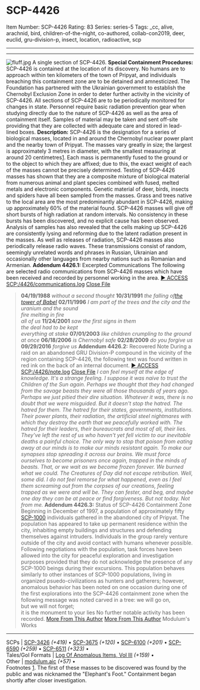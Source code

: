 # SCP-4426
Item Number: SCP-4426
Rating: 83
Series: series-5
Tags: _cc, alive, arachnid, bird, children-of-the-night, co-authored, collab-con2019, deer, euclid, gru-division-p, insect, location, radioactive, scp

---

* * *
![fluff.jpg](https://scp-wiki.wdfiles.com/local--files/scp-4426/fluff.jpg)
A single section of SCP-4426.
**Special Containment Procedures:** SCP-4426 is contained at the location of its discovery. No humans are to approach within ten kilometers of the town of Pripyat, and individuals breaching this containment zone are to be detained and amnesticized. The Foundation has partnered with the Ukrainian government to establish the Chernobyl Exclusion Zone in order to deter further activity in the vicinity of SCP-4426.
All sections of SCP-4426 are to be periodically monitored for changes in state. Personnel require basic radiation prevention gear when studying directly due to the nature of SCP-4426 as well as the area of containment itself. Samples of material may be taken and sent off-site providing that they are collected with adequate care and stored in lead-lined boxes.
**Description:** SCP-4426 is the designation for a series of biological masses, located in and around the Chernobyl nuclear power plant and the nearby town of Pripyat. The masses vary greatly in size; the largest is approximately 3 metres in diameter, with the smallest measuring at around 20 centimetres[1](javascript:;). Each mass is permanently fused to the ground or to the object to which they are affixed; due to this, the exact weight of each of the masses cannot be precisely determined.
Testing of SCP-4426 masses has shown that they are a composite mixture of biological material from numerous animal and plant species combined with fused, melted metals and electronic components. Genetic material of deer, birds, insects and spiders have all been sampled from the masses. Grass and trees native to the local area are the most predominantly abundant in SCP-4426, making up approximately 60% of the material found.
SCP-4426 masses will give off short bursts of high radiation at random intervals. No consistency in these bursts has been discovered, and no explicit cause has been observed. Analysis of samples has also revealed that the cells making up SCP-4426 are consistently lysing and reforming due to the latent radiation present in the masses.
As well as releases of radiation, SCP-4426 masses also periodically release radio waves. These transmissions consist of random, seemingly unrelated words and phrases in Russian, Ukrainian and occasionally other languages from nearby nations such as Romanian and Armenian.
**Addendum 4426.1:** Excerpted Communications
The following are selected radio communications from SCP-4426 masses which have been received and recorded by personnel working in the area.
[► ACCESS SCP:/4426/communications.log](javascript:;)
[Close File](javascript:;)
> **04/19/1988**
> _without a second thought_
> **10/31/1991**
> _the falling of[the tower of Babel](/alma-kyivshchyna)_
> **02/11/1996**
> _I am part of the trees and the city and the uranium and the sound_  
>  _fire melting in fire_  
>  _all of us_
> **11/24/2001**
> _saw the first signs in them_  
>  _the deal had to be kept_  
>  _everything at stake_
> **07/01/2003**
> _like children crumpling to the ground at once_
> **06/18/2006**
> _is Chernobyl safe_
> **02/28/2009**
> _do you forgive us_
> **09/29/2016**
> _forgive us_
**Addendum 4426.2:** Recovered Note
During a raid on an abandoned GRU Division-P compound in the vicinity of the region containing SCP-4426, the following text was found written in red ink on the back of an internal document.
[► ACCESS SCP:/4426/note.log](javascript:;)
[Close File](javascript:;)
> _I can feel myself at the edge of knowledge. It's a strange feeling._
> _I suppose it was naive to trust the Children of the Sun again. Perhaps we thought that they had changed from the savage beasts they were all those thousands of years ago. Perhaps we just pitied their dire situation. Whatever it was, there is no doubt that we were misguided._
> _But it doesn't stop the hatred. The hatred for them. The hatred for their states, governments, institutions. Their power plants, their radiation, the artificial steel nightmares with which they destroy the earth that we peacefully worked with. The hatred for their leaders, their bureaucrats and most of all, their lies._
> _They've left the rest of us who haven't yet fell victim to our inevitable deaths a painful choice. The only way to stop that poison from eating away at our minds is to make our minds resistant again. To make our synapses stop spreading it across our brains. We must force ourselves to become prisoners once again, trapped in the minds of beasts. That, or we wait as we become frozen forever._
> _We burned what we could. The Creatures of Day did not escape retribution. Well, some did. I do not feel remorse for what happened, even as I feel them screaming out from the corpses of our creations, feeling trapped as we were and will be. They can fester, and beg, and maybe one day they can be at peace or find forgiveness. But not today. Not from me._
**Addendum 4426.3:** Status of SCP-4426 Containment Zone
Beginning in December of 1997, a population of approximately fifty [SCP-1000](/scp-1000) individuals gathered in the abandoned city of Pripyat. The population has appeared to take up permanent residence within the city, inhabiting empty buildings and structures and defending themselves against intruders. Individuals in the group rarely venture outside of the city and avoid contact with humans whenever possible.
Following negotiations with the population, task forces have been allowed into the city for peaceful exploration and investigation purposes provided that they do not acknowledge the presence of any SCP-1000 beings during their excursions.
This population behaves similarly to other instances of SCP-1000 populations, living in organized psuedo-civilizations as hunters and gatherers; however, anomalous behavior has been noted on one occasion during one of the first explorations into the SCP-4426 containment zone when the following message was noted carved in a tree:
> we will go on,  
>  but we will not forget;  
>  it is the monument to your lies
No further notable activity has been recorded.
[More From This Author](javascript:;)
[More From This Author](javascript:;)
Modulum's Works  
---  
SCPs |  [SCP-3426](/scp-3426) _(+419)_ • [SCP-3675](/scp-3675) _(+120)_ • [SCP-6100](/scp-6100) _(+201)_ • [SCP-6590](/scp-6590) _(+259)_ • [SCP-6511](/scp-6511) _(+323)_ •  
Tales/GoI Formats |  [Log Of Anomalous Items, Vol III](/log-of-anomalous-items-vol-iii) _(+159)_ •  
Other |  [modulum.aic](/modulum) _(+57)_ •  
Footnotes
[1](javascript:;). The first of these masses to be discovered was found by the public and was nicknamed the "Elephant's Foot." Containment began shortly after closer investigation.
